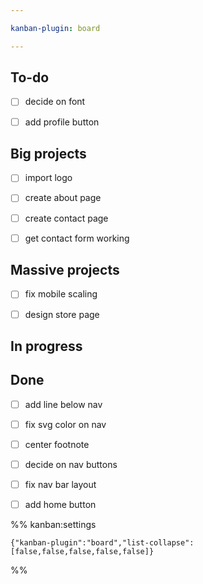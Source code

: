```yaml
---

kanban-plugin: board

---
```


## To-do

- [ ] decide on font
- [ ] add profile button


## Big projects

- [ ] import logo
- [ ] create about page
- [ ] create contact page
- [ ] get contact form working


## Massive projects

- [ ] fix mobile scaling
- [ ] design store page


## In progress



## Done

- [ ] add line below nav
- [ ] fix svg color on nav
- [ ] center footnote
- [ ] decide on nav buttons
- [ ] fix nav bar layout
- [ ] add home button




%% kanban:settings
```
{"kanban-plugin":"board","list-collapse":[false,false,false,false,false]}
```
%%